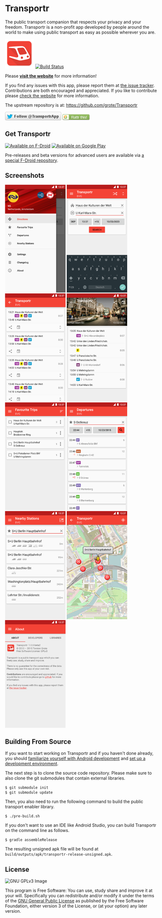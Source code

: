 Transportr
==========

The public transport companion that respects your privacy and your freedom.
Transportr is a non-profit app developed by people around the world to make using public transport as easy as possible wherever you are. 

[![Transportr Logo](/res/drawable-xhdpi/ic_launcher.png)](http://transportr.grobox.de)
[![Build Status](https://travis-ci.org/grote/Transportr.svg?branch=master)](https://travis-ci.org/grote/Transportr)

Please **[visit the website](http://transportr.grobox.de)** for more information!

If you find any issues with this app, please report them at [the issue tracker](https://github.com/grote/Transportr/issues). Contributions are both encouraged and appreciated. If you like to contribute please [check the website](http://transportr.grobox.de/#contribute) for more information.

The upstream repository is at: https://github.com/grote/Transportr

[![Follow @TransportrApp](art/twitter.png)](https://twitter.com/TransportrApp)
[![Flattr me](art/flattr.png)](https://flattr.com/thing/1921242)

Get Transportr
--------------

[![Available on F-Droid](https://f-droid.org/wiki/images/c/c4/F-Droid-button_available-on.png)](https://f-droid.org/repository/browse/?fdid=de.grobox.liberario)
[<img src="https://play.google.com/intl/en_us/badges/images/generic/en-play-badge.png" height="60" alt="Available on Google Play">](https://play.google.com/store/apps/details?id=de.grobox.liberario)

Pre-releases and beta versions for advanced users are available via [a special F-Droid repository](http://grobox.de/fdroid/).

Screenshots
-----------
[<img src="art/screenshots/drawer.png" width="200">](art/screenshots/drawer.png)
[<img src="art/screenshots/directions.png" width="200">](art/screenshots/directions.png)
[<img src="art/screenshots/trips.png" width="200">](art/screenshots/trips.png)
[<img src="art/screenshots/trip_details.png" width="200">](art/screenshots/trip_details.png)
[<img src="art/screenshots/favorite_trips.png" width="200">](art/screenshots/favorite_trips.png)
[<img src="art/screenshots/departures.png" width="200">](art/screenshots/departures.png)
[<img src="art/screenshots/nearby_stations.png" width="200">](art/screenshots/nearby_stations.png)
[<img src="art/screenshots/nearby_stations_map.png" width="200">](art/screenshots/nearby_stations_map.png)
[<img src="art/screenshots/about.png" width="200">](art/screenshots/about.png)


Building From Source
--------------------

If you want to start working on Transportr and if you haven't done already, you should [familiarize yourself with Android development](https://developer.android.com/training/basics/firstapp/index.html) and [set up a development environment](https://developer.android.com/sdk/index.html).

The next step is to clone the source code repository. Please make sure to also clone the git submodules that contain external libraries.

    $ git submodule init
    $ git submodule update

Then, you also need to run the following command to build the public transport enabler library.

    $ ./pre-build.sh

If you don't want to use an IDE like Android Studio, you can build Transportr on the command line as follows.

    $ gradle assembleRelease

The resulting unsigned apk file will be found at `build/outputs/apk/transportr-release-unsigned.apk`.

License
-------

![GNU GPLv3 Image](https://www.gnu.org/graphics/gplv3-127x51.png)

This program is Free Software: You can use, study share and improve it at your
will. Specifically you can redistribute and/or modify it under the terms of the
[GNU General Public License](https://www.gnu.org/licenses/gpl.html) as
published by the Free Software Foundation, either version 3 of the License, or
(at your option) any later version.
